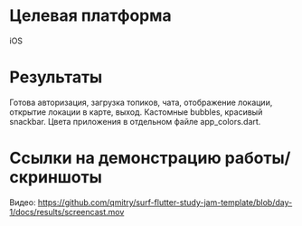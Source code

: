 # Целевая платформа

iOS

# Результаты

Готова авторизация, загрузка топиков, чата, отображение локации, открытие локации в карте, выход.
Кастомные bubbles, красивый snackbar.
Цвета приложения в отдельном файле app_colors.dart.

# Ссылки на демонстрацию работы/скриншоты

Видео:
https://github.com/qmitry/surf-flutter-study-jam-template/blob/day-1/docs/results/screencast.mov

